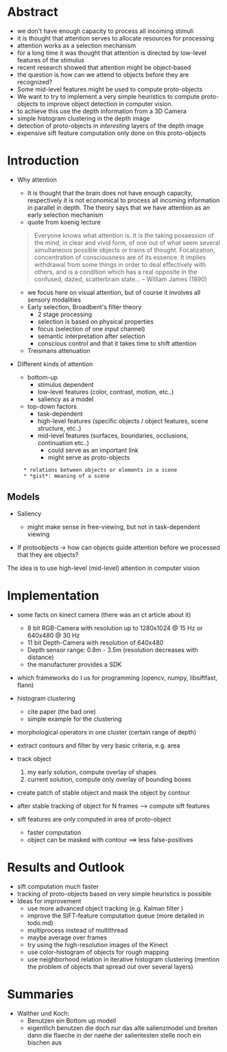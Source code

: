 

Abstract
========

* we don't have enough capacity to process all incoming stimuli
* it is thought that attention serves to allocate resources for processing
* attention works as a selection mechanism
* for a long time it was thought that attention is directed by low-level features of the stimulus
* recent research showed that attention might be object-based
* the question is how can we attend to objects before they are recognized?
* Some mid-level features might be used to compute proto-objects
* We want to try to implement a very simple heuristics to compute proto-objects to improve object detection in computer vision.
* to achieve this use the depth information from a 3D Camera
* simple histogram clustering in the depth image
* detection of proto-objects in *interesting* layers of the depth image
* expensive sift feature computation only done on this proto-objects

Introduction
============

* Why attention
    * It is thought that the brain does not have enough capacity, respectively it is not economical to process all incoming information in parallel in depth. The theory says that we have attention as an early selection mechanism
    * quote from koenig lecture
    > Everyone knows what attention is. It is the taking possession of the mind, in clear and vivid form, of one out of what seem several simultaneous possible objects or trains of thought. Focalization, concentration of consciousness are of its essence. It implies withdrawal from some things in order to deal effectively with others, and is a condition which has a real opposite in the confused, dazed, scatterbrain state...  – William James (1890)
    
    * we focus here on visual attention, but of course it involves all sensory modalities
    * Early selection, Broadbent's filter theory
        * 2 stage processing
        * selection is based on physical properties
        * focus (selection of one input channel)
        * semantic interpretation after selection
        * conscious control and that it takes time to shift attention
    * Treismans attenuation

* Different kinds of attention
    * bottom-up
        * stimulus dependent
        * low-level features (color, contrast, motion, etc..)
        * saliency as a model
    * top-down factors
        * task-dependent
        * high-level features (specific objects / object features, scene structure, etc..)
        * mid-level features (surfaces, boundaries, occlusions, continuation etc..)
            * could serve as an important link
            * might serve as proto-objects
    <!--
        TODO maybe show gestalt table here
    -->
        * relations between objects or elements in a scene
        * *gist*: meaning of a scene
    
Models
------

* Saliency
    * might make sense in free-viewing, but not in task-dependent viewing


* If protoobjects -> how can objects guide attention before we processed that they are objects?

The idea is to use high-level (mid-level) attention in computer vision

Implementation
==============

* some facts on kinect camera (there was an ct article about it)
    * 8 bit RGB-Camera with resolution up to 1280x1024 @ 15 Hz or 640x480 @ 30 Hz
    * 11 bit Depth-Camera with resolution of 640x480
    * Depth sensor range: 0.8m - 3.5m (resolution decreases with distance)
    * the manufacturer provides a SDK

* which frameworks do I us for programming (opencv, numpy, libsiftfast, flann)
* histogram clustering 
    * cite paper (the bad one)
    * simple example for the clustering
* morphological operators in one cluster (certain range of depth)
* extract contours and filter by very basic criteria, e.g. area
* track object
    1. my early solution, compute overlay of shapes
    2. current solution, compute only overlay of bounding boxes
* create patch of stable object and mask the object by contour
* after stable tracking of object for N frames --> compute sift features
* sift features are only computed in area of proto-object
    * faster computation
    * object can be masked with contour ==> less false-positives


Results and Outlook
===================

* sift computation much faster
* tracking of proto-objects based on very simple heuristics is possible
* Ideas for improvement
    * use more advanced object tracking (e.g. Kalman filter )
    * improve the SIFT-feature computation queue (more detailed in todo.md)
    * multiprocess instead of multithread
    * maybe average over frames
    * try using the high-resolution images of the Kinect
    * use color-histogram of objects for rough mapping
    * use neighborhood relation in iterative histogram clustering (mention the problem of objects that spread out over several layers)





Summaries
=========

* Walther und Koch: 
    * Benutzen ein Bottom up modell
    * eigentlich benutzen die doch nur das alte salienzmodel und breiten dann die flaeche in der naehe der salientesten stelle noch ein bischen aus
    <!--
        TODO schauen ob das stimmt
    -->


